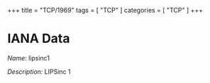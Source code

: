 +++
title = "TCP/1969"
tags = [ "TCP" ]
categories = [ "TCP" ]
+++

# IANA Data

_Name:_ lipsinc1

_Description:_ LIPSinc 1

